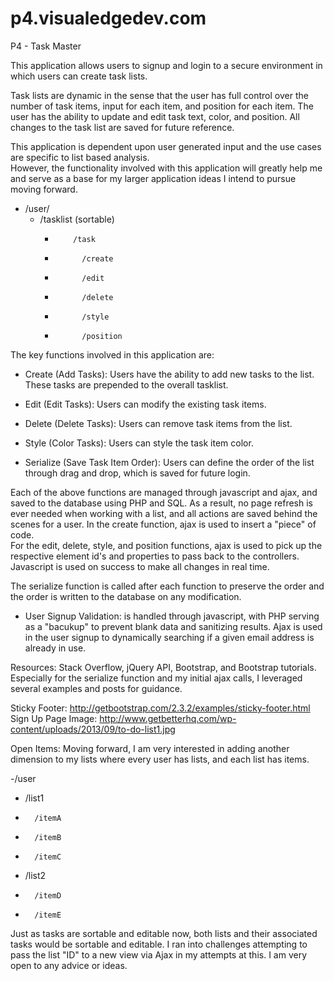 p4.visualedgedev.com
====================

P4 - Task Master

This application allows users to signup and login to a secure environment in which users can create task lists.

Task lists are dynamic in the sense that the user has full control over the number of task items, input for each item,
and position for each item.  The user has the ability to update and edit task text, color, and position.  All changes to
the task list are saved for future reference.

This application is dependent upon user generated input and the use cases are specific to list based analysis.  
However, the functionality involved with this application will greatly help me and serve as a base for my larger application ideas I intend to pursue moving forward.  

- /user/
  -	/tasklist (sortable)
    -		  /task
    -			/create
    -			/edit
    -			/delete
    -			/style
    -			/position


The key functions involved in this application are:

- Create (Add Tasks): Users have the ability to add new tasks to the list.  These tasks are prepended to the overall tasklist.

- Edit (Edit Tasks): Users can modify the existing task items.

- Delete (Delete Tasks): Users can remove task items from the list.

- Style (Color Tasks): Users can style the task item color.

- Serialize (Save Task Item Order): Users can define the order of the list through drag and drop, which is saved for future login.

Each of the above functions are managed through javascript and ajax, and saved to the database using PHP and SQL.  As a result, no page refresh
is ever needed when working with a list, and all actions are saved behind the scenes for a user.  In the create function, ajax is used to insert a "piece" of code.  
For the edit, delete, style, and position functions, ajax is used to pick up the respective element id's and properties to pass back to the controllers.  Javascript is
used on success to make all changes in real time.

The serialize function is called after each function to preserve the order and the order is written to the database on any modification.

- User Signup Validation: is handled through javascript, with PHP serving as a "bacukup" to prevent blank data and sanitizing results.
Ajax is used in the user signup to dynamically searching if a given email address is already in use.

Resources:
Stack Overflow, jQuery API, Bootstrap, and Bootstrap tutorials.  Especially for the serialize function and my initial ajax calls, I leveraged several examples
and posts for guidance.

Sticky Footer: http://getbootstrap.com/2.3.2/examples/sticky-footer.html
Sign Up Page Image: http://www.getbetterhq.com/wp-content/uploads/2013/09/to-do-list1.jpg

Open Items:
Moving forward, I am very interested in adding another dimension to my lists where every user has lists, and each list has items.

-/user
-	/list1
-		/itemA
-		/itemB
-		/itemC
-	/list2
-		/itemD
-		/itemE

Just as tasks are sortable and editable now, both lists and their associated tasks would be sortable and editable.  I ran into challenges attempting
to pass the list "ID" to a new view via Ajax in my attempts at this.  I am very open to any advice or ideas.





